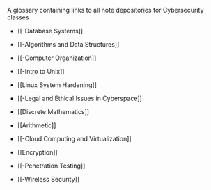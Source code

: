 
A glossary containing links to all note depositories for Cybersecurity classes

- [[-Database Systems]]
- [[-Algorithms and Data Structures]]
- [[-Computer Organization]]
- [[-Intro to Unix]] 
- [[Linux System Hardening]]
- [[-Legal and Ethical Issues in Cyberspace]]
- [[Discrete Mathematics]]
- [[Arithmetic]]

- [[-Cloud Computing and Virtualization]]
- [[Encryption]]
- [[-Penetration Testing]]
- [[-Wireless Security]]





